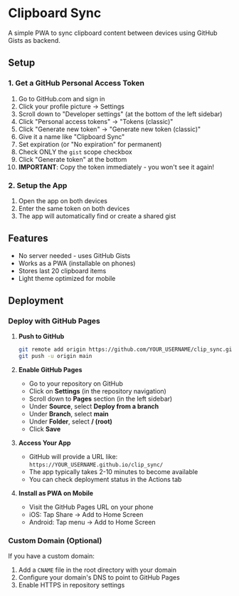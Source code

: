 # Clipboard Sync

A simple PWA to sync clipboard content between devices using GitHub Gists as backend.

## Setup

### 1. Get a GitHub Personal Access Token

1. Go to GitHub.com and sign in
2. Click your profile picture → Settings
3. Scroll down to "Developer settings" (at the bottom of the left sidebar)
4. Click "Personal access tokens" → "Tokens (classic)"
5. Click "Generate new token" → "Generate new token (classic)"
6. Give it a name like "Clipboard Sync"
7. Set expiration (or "No expiration" for permanent)
8. Check ONLY the `gist` scope checkbox
9. Click "Generate token" at the bottom
10. **IMPORTANT**: Copy the token immediately - you won't see it again!

### 2. Setup the App

1. Open the app on both devices
2. Enter the same token on both devices
3. The app will automatically find or create a shared gist

## Features

- No server needed - uses GitHub Gists
- Works as a PWA (installable on phones)
- Stores last 20 clipboard items
- Light theme optimized for mobile

## Deployment

### Deploy with GitHub Pages

1. **Push to GitHub**
   ```bash
   git remote add origin https://github.com/YOUR_USERNAME/clip_sync.git
   git push -u origin main
   ```

2. **Enable GitHub Pages**
   - Go to your repository on GitHub
   - Click on **Settings** (in the repository navigation)
   - Scroll down to **Pages** section (in the left sidebar)
   - Under **Source**, select **Deploy from a branch**
   - Under **Branch**, select **main**
   - Under **Folder**, select **/ (root)**
   - Click **Save**

3. **Access Your App**
   - GitHub will provide a URL like: `https://YOUR_USERNAME.github.io/clip_sync/`
   - The app typically takes 2-10 minutes to become available
   - You can check deployment status in the Actions tab

4. **Install as PWA on Mobile**
   - Visit the GitHub Pages URL on your phone
   - iOS: Tap Share → Add to Home Screen
   - Android: Tap menu → Add to Home Screen

### Custom Domain (Optional)
If you have a custom domain:
1. Add a `CNAME` file in the root directory with your domain
2. Configure your domain's DNS to point to GitHub Pages
3. Enable HTTPS in repository settings